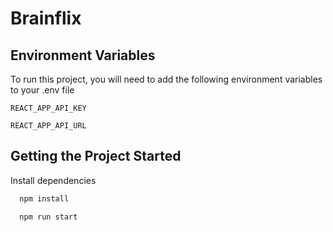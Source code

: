 
# Brainflix


## Environment Variables

To run this project, you will need to add the following environment variables to your .env file

`REACT_APP_API_KEY`

`REACT_APP_API_URL`


## Getting the Project Started

Install dependencies

```bash
  npm install
```

```bash
  npm run start
```


